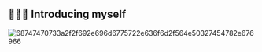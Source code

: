 ## 🙋🏻‍♂️ Introducing myself
![68747470733a2f2f692e696d6775722e636f6d2f564e50327454782e676966](https://github.com/user-attachments/assets/12929f45-d82e-4830-8ddb-70a5afc746de)
